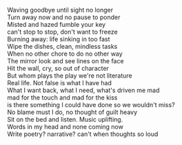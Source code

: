 Waving goodbye until sight no longer   
Turn away now and no pause to ponder  
Misted and hazed fumble your key  
can't stop to stop, don't want to freeze  
Burning away: life sinking in too fast    
Wipe the dishes, clean, mindless tasks  
When no other chore to do no other way  
The mirror look and see lines on the face  
Hit the wall, cry, so out of character  
But whom plays the play we're not literature  
Real life. Not false is what I have had  
What I want back, what I need, what's driven me mad  
mad for the touch and mad for the kiss  
is there something I could have done so we wouldn't miss?  
No blame must I do, no thought of guilt heavy   
Sit on the bed and listen. Music uplifting.   
Words in my head and none coming now   
Write poetry? narrative? can't when thoughts so loud   
